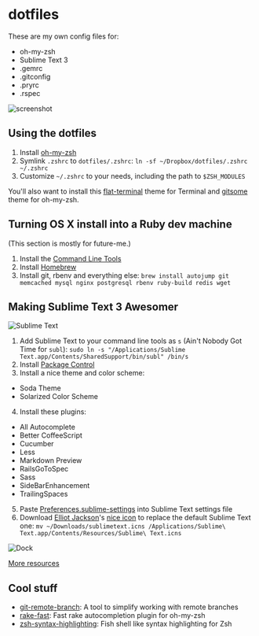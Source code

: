 dotfiles
========

These are my own config files for:

- oh-my-zsh
- Sublime Text 3
- .gemrc
- .gitconfig
- .pryrc
- .rspec

![screenshot](https://camo.githubusercontent.com/27308ec5e2c0a959146475f971b3a547c53a337e/687474703a2f2f662e636c2e6c792f6974656d732f31643179337331393343333033773271313332352f73637265656e73686f742e706e67)

Using the dotfiles
------------------

1. Install [oh-my-zsh](https://github.com/robbyrussell/oh-my-zsh)
2. Symlink `.zshrc` to `dotfiles/.zshrc`: `ln -sf ~/Dropbox/dotfiles/.zshrc ~/.zshrc`
3. Customize `~/.zshrc` to your needs, including the path to `$ZSH_MODULES`

You'll also want to install this [flat-terminal](https://github.com/KevinBongart/flat-terminal) theme for Terminal and [gitsome](https://github.com/KevinBongart/gitsome) theme for oh-my-zsh.

Turning OS X install into a Ruby dev machine
--------------------------------------------

(This section is mostly for future-me.)

1. Install the [Command Line Tools](https://developer.apple.com/downloads)
2. Install [Homebrew](http://brew.sh)
3. Install git, rbenv and everything else: `brew install autojump git memcached mysql nginx postgresql rbenv ruby-build redis wget`

Making Sublime Text 3 Awesomer
------------------------------

![Sublime Text](http://f.cl.ly/items/3A1p1u0S1w2U3i0c0n0H/sublime_screenshot.png)

1. Add Sublime Text to your command line tools as `s` (Ain't Nobody Got Time for `subl`): `sudo ln -s "/Applications/Sublime Text.app/Contents/SharedSupport/bin/subl" /bin/s`        
2. Install [Package Control](https://sublime.wbond.net/installation)
3. Install a nice theme and color scheme:
  - Soda Theme
  - Solarized Color Scheme
4. Install these plugins:
  - All Autocomplete
  - Better CoffeeScript
  - Cucumber
  - Less
  - Markdown Preview
  - RailsGoToSpec
  - Sass
  - SideBarEnhancement
  - TrailingSpaces
5. Paste [Preferences.sublime-settings](https://github.com/KevinBongart/dotfiles/blob/master/Preferences.sublime-settings) into Sublime Text settings file
6. Download [Elliot Jackson](http://dribbble.com/shots/872166-Sublime-Text-2-Replacement-Icon)'s [nice icon](http://cl.ly/Sgqw) to replace the default Sublime Text one: `mv ~/Downloads/sublimetext.icns /Applications/Sublime\ Text.app/Contents/Resources/Sublime\ Text.icns`

![Dock](http://f.cl.ly/items/3p1k260E28123c3h1R2Y/dock.png)

[More resources](http://blog.alexmaccaw.com/sublime-text)

Cool stuff
----------

- [git-remote-branch](https://github.com/webmat/git_remote_branch): A tool to simplify working with remote branches
- [rake-fast](https://github.com/KevinBongart/rake-fast): Fast rake autocompletion plugin for oh-my-zsh
- [zsh-syntax-highlighting](https://github.com/zsh-users/zsh-syntax-highlighting): Fish shell like syntax highlighting for Zsh

